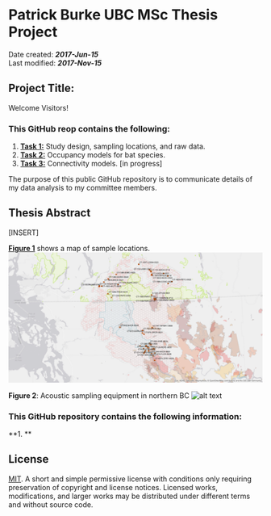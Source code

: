 # Patrick Burke UBC MSc Thesis Project
Date created: ___2017-Jun-15___   
Last modified: ___2017-Nov-15___   


## Project Title:  

Welcome Visitors!     

### This GitHub reop contains the following:
1. **[Task 1:](https://github.com/burkeprw/rsh_connectivity/tree/master/r_scripts/t1_sampling)** Study design, sampling locations, and raw data.   
2. **[Task 2:](https://github.com/burkeprw/rsh_connectivity/tree/master/r_scripts/t2_occupancy)** Occupancy models for bat species.   
3. **[Task 3:](https://github.com/burkeprw/rsh_connectivity/tree/master/r_scripts/t3_connectivity)** Connectivity models. [in progress]      

The purpose of this public GitHub repository is to communicate details of my data analysis to my committee members.   

## Thesis Abstract   
[INSERT]

**[Figure 1](https://github.com/burkeprw/rsh_connectivity/blob/master/figures/gis_gnce_stations2016.pdf)** shows a map of sample locations. 
![alt text](figures/gis_gnce_stations2016-1.png)

**Figure 2**: Acoustic sampling equipment in northern BC
![alt text](figures/IMG_0316.JPG)

### This GitHub repository contains the following information:

**1. **        



## License
[MIT](https://github.com/burkeprw/rsh_zool500ds/blob/master/LICENSE). A short and simple permissive license with conditions only requiring preservation of copyright and license notices. Licensed works, modifications, and larger works may be distributed under different terms and without source code.
